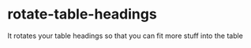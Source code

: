 # rotate-table-headings
It rotates your table headings so that you can fit more stuff into the table
